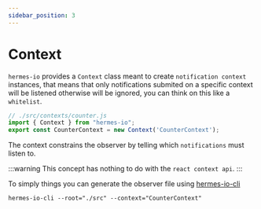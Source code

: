 ```yaml
---
sidebar_position: 3
---
```


# Context
`hermes-io` provides a `Context` class meant to create `notification context` instances, that means that only notifications submited on a specific context will be listened otherwise will be ignored, you can think on this like a `whitelist`. 

```javascript
// ./src/contexts/counter.js
import { Context } from "hermes-io";
export const CounterContext = new Context('CounterContext');
```

The context constrains the observer by telling which `notifications` must listen to.

:::warning
This concept has nothing to do with the `react context api`.
:::

To simply things you can generate the observer file using [hermes-io-cli](https://www.npmjs.com/package/hermes-io-cli#context)
```
hermes-io-cli --root="./src" --context="CounterContext"
```